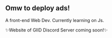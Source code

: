 ## Omw to deploy ads!
A front-end Web Dev. Currently learning on Js. 

✨Website of GIID Discord Server coming soon!✨
